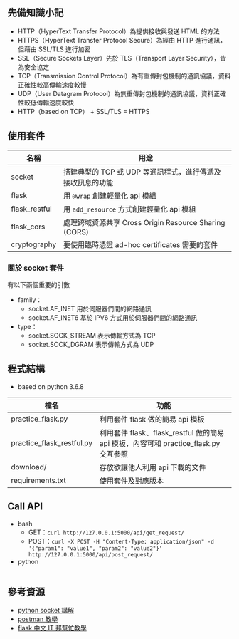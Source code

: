 ## 先備知識小記
* HTTP（HyperText Transfer Protocol）為提供接收與發送 HTML 的方法
* HTTPS（HyperText Transfer Protocol Secure）為經由 HTTP 進行通訊，但藉由 SSL/TLS 進行加密
* SSL（Secure Sockets Layer）先於 TLS（Transport Layer Security），皆為安全協定
* TCP（Transmission Control Protocol）為有重傳封包機制的通訊協議，資料正確性較高傳輸速度較慢
* UDP（User Datagram Protocol）為無重傳封包機制的通訊協議，資料正確性較低傳輸速度較快
* HTTP（based on TCP） + SSL/TLS = HTTPS

## 使用套件
  
|名稱|用途|
|----|----|
|socket|搭建典型的 TCP 或 UDP 等通訊程式，進行傳遞及接收訊息的功能|
|flask|用 `@wrap` 創建輕量化 api 模組|
|flask_restful|用 `add_resource` 方式創建輕量化 api 模組|
|flask_cors|處理跨域資源共享 Cross Origin Resource Sharing (CORS)|
|cryptography|要使用臨時憑證 ad-hoc certificates 需要的套件|


### 關於 socket 套件
有以下兩個重要的引數
* family：
	* socket.AF_INET 用於伺服器們間的網路通訊
	* socket.AF_INET6 基於 IPV6 方式用於伺服器們間的網路通訊
* type：
	* socket.SOCK_STREAM 表示傳輸方式為 TCP
	* socket.SOCK_DGRAM 表示傳輸方式為 UDP


## 程式結構
* based on python 3.6.8
  
|檔名|功能|
|-----|-----|
|practice_flask.py|利用套件 flask 做的簡易 api 模板|
|practice_flask_restful.py|利用套件 flask、flask_restful 做的簡易 api 模板，內容可和 practice_flask.py 交互參照|
|download/|存放欲讓他人利用 api 下載的文件|
|requirements.txt|使用套件及對應版本|


## Call API
* bash
    * GET：`curl http://127.0.0.1:5000/api/get_request/`
    * POST：`curl -X POST -H "Content-Type: application/json" -d '{"param1": "value1", "param2": "value2"}' http://127.0.0.1:5000/api/post_request/`
* python
```python

```

## 參考資源
* [python socket 講解](https://shengyu7697.github.io/python-socket/)
* [postman 教學](https://www.wrpypl.com/postman.html)
* [flask 中文 IT 邦幫忙教學](https://ithelp.ithome.com.tw/articles/10199518)
